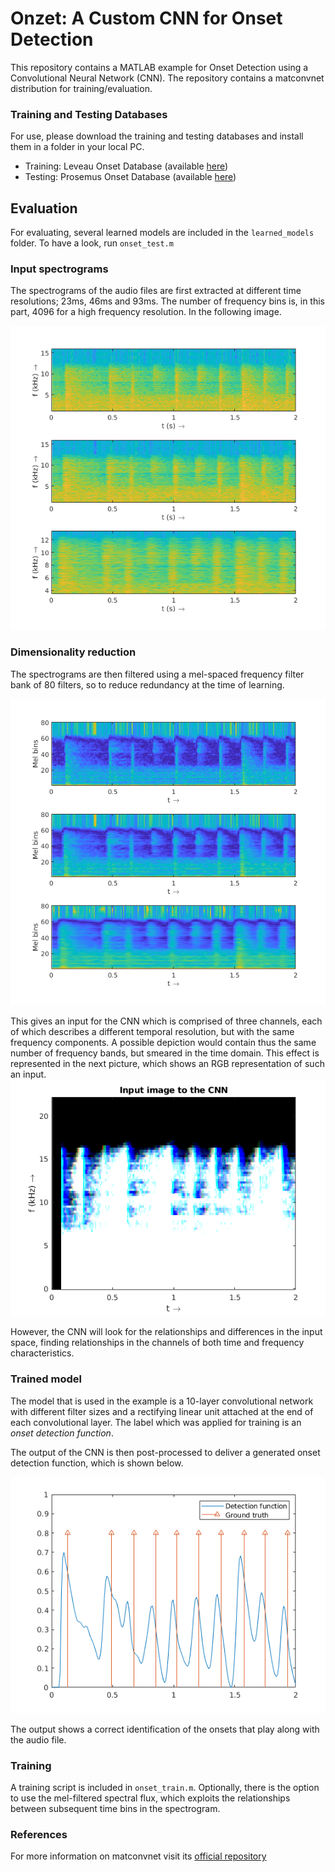 # Onzet: A Custom CNN for Onset Detection
This repository contains a MATLAB example for Onset Detection using a Convolutional Neural Network (CNN). The repository contains a matconvnet distribution for training/evaluation. 

### Training and Testing Databases
For use, please download the training and testing databases and install them in a folder in your local PC.
* Training: Leveau Onset Database (available [here](http://www.tsi.telecom-paristech.fr/aao/en/2011/07/13/onset_leveau-a-database-for-onset-detection/))
* Testing: Prosemus Onset Database (available [here](http://first.hansanet.ee/~istchoruso/wiki/index.php/Onset_Detection_Database))

## Evaluation
For evaluating, several learned models are included in the ```learned_models``` folder. To have a look, run ```onset_test.m```

### Input spectrograms ###
The spectrograms of the audio files are first extracted at different time resolutions; 23ms, 46ms and 93ms. The number of frequency bins is, in this part, 4096 for a high frequency resolution. In the following image.

![Spectrograms](images/input_spectrograms.png)

### Dimensionality reduction ###
The spectrograms are then filtered using a mel-spaced frequency filter bank of 80 filters, so to reduce redundancy at the time of learning.

![Mel spectra](images/melfilter_representation.png)

This gives an input for the CNN which is comprised of three channels, each of which describes a different temporal resolution, but with the same frequency components. A possible depiction would contain thus the same number of frequency bands, but smeared in the time domain. This effect is represented in the next picture, which shows an RGB representation of such an input.
![CNN Input](images/cnn_input.png)

However, the CNN will look for the relationships and differences in the input space, finding relationships in the channels of both time and frequency characteristics.

### Trained model
The model that is used in the example is a 10-layer convolutional network with different filter sizes and a rectifying linear unit attached at the end of each convolutional layer. The label which was applied for training is an _onset detection function_.

The output of the CNN is then post-processed to deliver a generated onset detection function, which is shown below.

![Detection function](images/detection_function.png)

The output shows a correct identification of the onsets that play along with the audio file.


### Training
A training script is included in ```onset_train.m```. Optionally, there is the option to use the mel-filtered spectral flux, which exploits the relationships between subsequent time bins in the spectrogram.

### References
For more information on matconvnet visit its [official repository](https://github.com/vlfeat/matconvnet)
